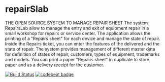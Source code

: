 # repairSlab
THE OPEN SOURCE SYSTEM TO MANAGE REPAIR SHEET   The system RepairsLab allow to manage the entry and exit of equipment repair in a small workshop for repairs or service center.  The application allows the printing of a "Repairs sheet" for each device and manage the state of repair. Inside the Repairs ticket, you can enter the features of the delivered and the state of repair.  The system provides management of different master data for definition of states of repair, customers, types of equipment, trademarks and models.  You can print a paper "Repairs sheet" in duplicate to store paper and as a delivery receipt for the customer.


[![Build Status](https://travis-ci.org/caseyparker/repairSlab.svg?branch=master)](https://travis-ci.org/caseyparker/repairSlab) [![codebeat badge](https://codebeat.co/badges/523f33e2-5c72-4bb8-8de4-cc7f78dbd6b8)](https://codebeat.co/projects/github-com-caseyparker-repairslab-master)
